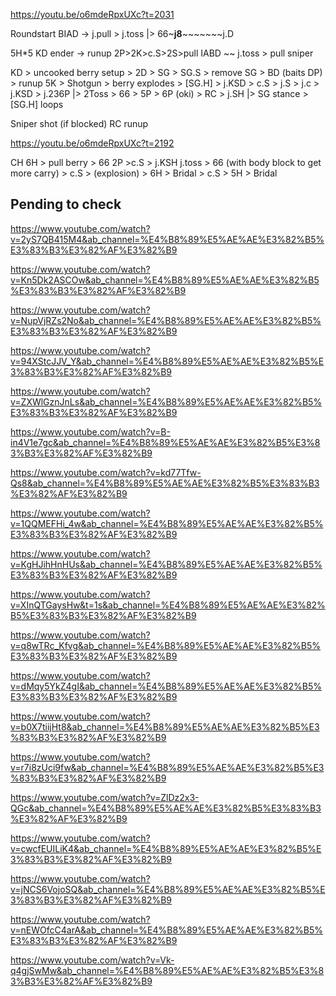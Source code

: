 

https://youtu.be/o6mdeRpxUXc?t=2031


Roundstart BIAD -> j.pull > j.toss |> 66~**j8**~~~~~~~j.D 


5H*5 KD ender -> runup 2P>2K>c.S>2S>pull IABD ~~ j.toss > pull sniper


KD > uncooked berry setup > 2D > SG > SG.S > remove SG > BD (baits DP) > runup 5K > Shotgun > berry explodes > [SG.H] > j.KSD > c.S > j.S > j.c > j.KSD > j.236P |> 2Toss > 66 > 5P > 6P (oki) > RC > j.SH |> SG stance > [SG.H] loops

Sniper shot (if blocked) RC runup

https://youtu.be/o6mdeRpxUXc?t=2192

CH 6H > pull berry > 66 2P >c.S > j.KSH j.toss > 66 (with body block to get more carry) > c.S > (explosion) > 6H > Bridal > c.S > 5H > Bridal


## Pending to check 



https://www.youtube.com/watch?v=2yS7QB415M4&ab_channel=%E4%B8%89%E5%AE%AE%E3%82%B5%E3%83%B3%E3%82%AF%E3%82%B9

https://www.youtube.com/watch?v=Kn5Dk2ASCOw&ab_channel=%E4%B8%89%E5%AE%AE%E3%82%B5%E3%83%B3%E3%82%AF%E3%82%B9

https://www.youtube.com/watch?v=NupVjRZs2No&ab_channel=%E4%B8%89%E5%AE%AE%E3%82%B5%E3%83%B3%E3%82%AF%E3%82%B9

https://www.youtube.com/watch?v=94XStcJJV_Y&ab_channel=%E4%B8%89%E5%AE%AE%E3%82%B5%E3%83%B3%E3%82%AF%E3%82%B9

https://www.youtube.com/watch?v=ZXWlGznJnLs&ab_channel=%E4%B8%89%E5%AE%AE%E3%82%B5%E3%83%B3%E3%82%AF%E3%82%B9

https://www.youtube.com/watch?v=B-in4V1e7gc&ab_channel=%E4%B8%89%E5%AE%AE%E3%82%B5%E3%83%B3%E3%82%AF%E3%82%B9

https://www.youtube.com/watch?v=kd77Tfw-Qs8&ab_channel=%E4%B8%89%E5%AE%AE%E3%82%B5%E3%83%B3%E3%82%AF%E3%82%B9

https://www.youtube.com/watch?v=1QQMEFHi_4w&ab_channel=%E4%B8%89%E5%AE%AE%E3%82%B5%E3%83%B3%E3%82%AF%E3%82%B9

https://www.youtube.com/watch?v=KgHJihHnHUs&ab_channel=%E4%B8%89%E5%AE%AE%E3%82%B5%E3%83%B3%E3%82%AF%E3%82%B9

https://www.youtube.com/watch?v=XInQTGaysHw&t=1s&ab_channel=%E4%B8%89%E5%AE%AE%E3%82%B5%E3%83%B3%E3%82%AF%E3%82%B9

https://www.youtube.com/watch?v=q8wTRc_Kfvg&ab_channel=%E4%B8%89%E5%AE%AE%E3%82%B5%E3%83%B3%E3%82%AF%E3%82%B9

https://www.youtube.com/watch?v=dMqy5YkZ4gI&ab_channel=%E4%B8%89%E5%AE%AE%E3%82%B5%E3%83%B3%E3%82%AF%E3%82%B9

https://www.youtube.com/watch?v=b0X7tiijHt8&ab_channel=%E4%B8%89%E5%AE%AE%E3%82%B5%E3%83%B3%E3%82%AF%E3%82%B9

https://www.youtube.com/watch?v=r7i8zUci9fw&ab_channel=%E4%B8%89%E5%AE%AE%E3%82%B5%E3%83%B3%E3%82%AF%E3%82%B9

https://www.youtube.com/watch?v=ZlDz2x3-QGc&ab_channel=%E4%B8%89%E5%AE%AE%E3%82%B5%E3%83%B3%E3%82%AF%E3%82%B9

https://www.youtube.com/watch?v=cwcfEUILiK4&ab_channel=%E4%B8%89%E5%AE%AE%E3%82%B5%E3%83%B3%E3%82%AF%E3%82%B9

https://www.youtube.com/watch?v=jNCS6VojoSQ&ab_channel=%E4%B8%89%E5%AE%AE%E3%82%B5%E3%83%B3%E3%82%AF%E3%82%B9

https://www.youtube.com/watch?v=nEWOfcC4arA&ab_channel=%E4%B8%89%E5%AE%AE%E3%82%B5%E3%83%B3%E3%82%AF%E3%82%B9

https://www.youtube.com/watch?v=Vk-q4gjSwMw&ab_channel=%E4%B8%89%E5%AE%AE%E3%82%B5%E3%83%B3%E3%82%AF%E3%82%B9

